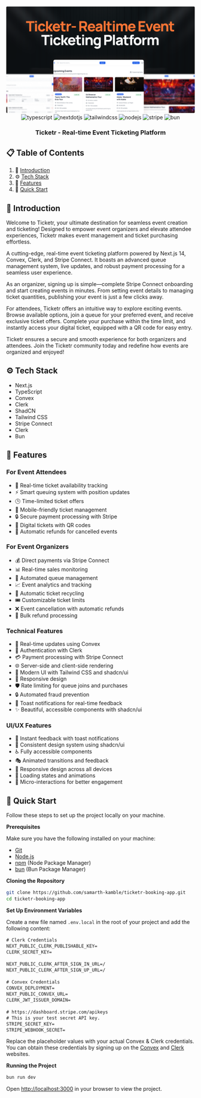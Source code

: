 <div align="center">
  <br />
    <a href="https://github.com/samarth-kamble" target="_blank">
      <img src="./public/thumbnail.png" alt="Project Banner">
    </a>
  <br />

  <div>
    <img src="https://img.shields.io/badge/-Typescript-black?style=for-the-badge&logoColor=white&logo=typescript&color=3178C6" alt="typescript" />
    <img src="https://img.shields.io/badge/-Next_._JS-black?style=for-the-badge&logoColor=white&logo=nextdotjs&color=000000" alt="nextdotjs" />
    <img src="https://img.shields.io/badge/-Tailwind_CSS-black?style=for-the-badge&logoColor=white&logo=tailwindcss&color=06B6D4" alt="tailwindcss" />
    <img src="https://img.shields.io/badge/node.js-6DA55F?style=for-the-badge&logo=node.js&logoColor=white" alt="nodejs" />
    <img src="https://img.shields.io/badge/-Stripe-black?style=for-the-badge&logoColor=white&logo=stripe&color=008CDD" alt="stripe" />
    <img src="https://img.shields.io/badge/Bun-000?logo=bun&logoColor=fff" alt="bun" />
  </div>
  <h3 align="center">Ticketr - Real-time Event Ticketing Platform</h3>
</div>

## 📋 <a name="table">Table of Contents</a>

1. 🤖 [Introduction](#introduction)
2. ⚙️ [Tech Stack](#tech-stack)
3. 🔋 [Features](#features)
4. 🤸 [Quick Start](#quick-start)

## <a name="introduction">🤖 Introduction</a>

Welcome to Ticketr, your ultimate destination for seamless event creation and ticketing! Designed to empower event organizers and elevate attendee experiences, Ticketr makes event management and ticket purchasing effortless.

A cutting-edge, real-time event ticketing platform powered by Next.js 14, Convex, Clerk, and Stripe Connect. It boasts an advanced queue management system, live updates, and robust payment processing for a seamless user experience.

As an organizer, signing up is simple—complete Stripe Connect onboarding and start creating events in minutes. From setting event details to managing ticket quantities, publishing your event is just a few clicks away.

For attendees, Ticketr offers an intuitive way to explore exciting events. Browse available options, join a queue for your preferred event, and receive exclusive ticket offers. Complete your purchase within the time limit, and instantly access your digital ticket, equipped with a QR code for easy entry.

Ticketr ensures a secure and smooth experience for both organizers and attendees. Join the Ticketr community today and redefine how events are organized and enjoyed!

## <a name="tech-stack">⚙️ Tech Stack</a>

- Next.js
- TypeScript
- Convex
- Clerk
- ShadCN
- Tailwind CSS
- Stripe Connect
- Clerk
- Bun

## <a name="features">🔋 Features</a>

### For Event Attendees

- 🎫 Real-time ticket availability tracking
- ⚡ Smart queuing system with position updates
- 🕒 Time-limited ticket offers
- 📱 Mobile-friendly ticket management
- 🔒 Secure payment processing with Stripe
- 📲 Digital tickets with QR codes
- 💸 Automatic refunds for cancelled events

### For Event Organizers

- 💰 Direct payments via Stripe Connect
- 📊 Real-time sales monitoring
- 🎯 Automated queue management
- 📈 Event analytics and tracking
- 🔄 Automatic ticket recycling
- 🎟️ Customizable ticket limits
- ❌ Event cancellation with automatic refunds
- 🔄 Bulk refund processing

### Technical Features

- 🚀 Real-time updates using Convex
- 👤 Authentication with Clerk
- 💳 Payment processing with Stripe Connect
- 🌐 Server-side and client-side rendering
- 🎨 Modern UI with Tailwind CSS and shadcn/ui
- 📱 Responsive design
- 🛡️ Rate limiting for queue joins and purchases
- 🔒 Automated fraud prevention
- 🔔 Toast notifications for real-time feedback
- ✨ Beautiful, accessible components with shadcn/ui

### UI/UX Features

- 🎯 Instant feedback with toast notifications
- 🎨 Consistent design system using shadcn/ui
- ♿ Fully accessible components
- 🎭 Animated transitions and feedback
- 📱 Responsive design across all devices
- 🔄 Loading states and animations
- 💫 Micro-interactions for better engagement

## <a name="quick-start">🤸 Quick Start</a>

Follow these steps to set up the project locally on your machine.

**Prerequisites**

Make sure you have the following installed on your machine:

- [Git](https://git-scm.com/)
- [Node.js](https://nodejs.org/en)
- [npm](https://www.npmjs.com/) (Node Package Manager)
- [bun](https://bun.sh/) (Bun Package Manager)

**Cloning the Repository**

```bash
git clone https://github.com/samarth-kamble/ticketr-booking-app.git
cd ticketr-booking-app
```

**Set Up Environment Variables**

Create a new file named `.env.local` in the root of your project and add the following content:

```env
# Clerk Credentials
NEXT_PUBLIC_CLERK_PUBLISHABLE_KEY=
CLERK_SECRET_KEY=

NEXT_PUBLIC_CLERK_AFTER_SIGN_IN_URL=/
NEXT_PUBLIC_CLERK_AFTER_SIGN_UP_URL=/

# Convex Credentials
CONVEX_DEPLOYMENT=
NEXT_PUBLIC_CONVEX_URL=
CLERK_JWT_ISSUER_DOMAIN=

# https://dashboard.stripe.com/apikeys
# This is your test secret API key.
STRIPE_SECRET_KEY=
STRIPE_WEBHOOK_SECRET=

```

Replace the placeholder values with your actual Convex & Clerk credentials. You can obtain these credentials by signing up on the [Convex](https://www.convex.dev/) and [Clerk](https://clerk.com/) websites.

**Running the Project**

```bash
bun run dev
```

Open [http://localhost:3000](http://localhost:3000) in your browser to view the project.
